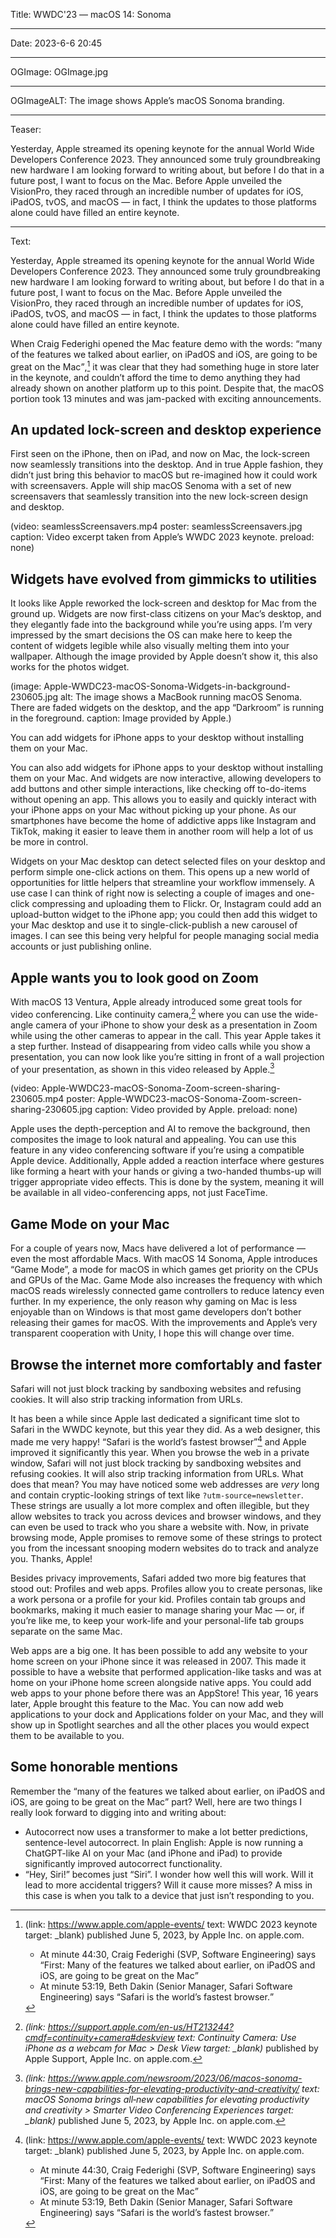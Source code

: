 Title: WWDC'23 — macOS 14: Sonoma

----

Date: 2023-6-6 20:45

----

OGImage: OGImage.jpg

----

OGImageALT: The image shows Apple’s macOS Sonoma branding.

----

Teaser:

Yesterday, Apple streamed its opening keynote for the annual World Wide Developers Conference 2023. They announced some truly groundbreaking new hardware I am looking forward to writing about, but before I do that in a future post, I want to focus on the Mac. Before Apple unveiled the VisionPro, they raced through an incredible number of updates for iOS, iPadOS, tvOS, and macOS — in fact, I think the updates to those platforms alone could have filled an entire keynote.

----

Text:

Yesterday, Apple streamed its opening keynote for the annual World Wide Developers Conference 2023. They announced some truly groundbreaking new hardware I am looking forward to writing about, but before I do that in a future post, I want to focus on the Mac. Before Apple unveiled the VisionPro, they raced through an incredible number of updates for iOS, iPadOS, tvOS, and macOS — in fact, I think the updates to those platforms alone could have filled an entire keynote.

When Craig Federighi opened the Mac feature demo with the words: <q>many of the features we talked about earlier, on iPadOS and iOS, are going to be great on the Mac</q>,[^keynote] it was clear that they had something huge in store later in the keynote, and couldn’t afford the time to demo anything they had already shown on another platform up to this point. Despite that, the macOS portion took 13 minutes and was jam-packed with exciting announcements.

## An updated lock-screen and desktop experience
First seen on the iPhone, then on iPad, and now on Mac, the lock-screen now seamlessly transitions into the desktop. And in true Apple fashion, they didn’t just bring this behavior to macOS but re-imagined how it could work with screensavers. Apple will ship macOS Senoma with a set of new screensavers that seamlessly transition into the new lock-screen design and desktop.

(video: seamlessScreensavers.mp4 poster: seamlessScreensavers.jpg caption: Video excerpt taken from Apple’s WWDC 2023 keynote. preload: none)

## Widgets have evolved from gimmicks to utilities
It looks like Apple reworked the lock-screen and desktop for Mac from the ground up. Widgets are now first-class citizens on your Mac’s desktop, and they elegantly fade into the background while you’re using apps. I’m very impressed by the smart decisions the OS can make here to keep the content of widgets legible while also visually melting them into your wallpaper. Although the image provided by Apple doesn’t show it, this also works for the photos widget.

(image: Apple-WWDC23-macOS-Sonoma-Widgets-in-background-230605.jpg alt: The image shows a MacBook running macOS Senoma. There are faded widgets on the desktop, and the app “Darkroom” is running in the foreground. caption: Image provided by Apple.)

<p class=quotable>You can add widgets for iPhone apps to your desktop without installing them on your Mac.</p>

You can also add widgets for iPhone apps to your desktop without installing them on your Mac. And widgets are now interactive, allowing developers to add buttons and other simple interactions, like checking off to-do-items without opening an app. This allows you to easily and quickly interact with your iPhone apps on your Mac without picking up your phone. As our smartphones have become the home of addictive apps like Instagram and TikTok, making it easier to leave them in another room will help a lot of us be more in control.

Widgets on your Mac desktop can detect selected files on your desktop and perform simple one-click actions on them. This opens up a new world of opportunities for little helpers that streamline your workflow immensely. A use case I can think of right now is selecting a couple of images and one-click compressing and uploading them to Flickr. Or, Instagram could add an upload-button widget to the iPhone app; you could then add this widget to your Mac desktop and use it to single-click-publish a new carousel of images. I can see this being very helpful for people managing social media accounts or just publishing online.

## Apple wants you to look good on Zoom
With macOS 13 Ventura, Apple already introduced some great tools for video conferencing. Like continuity camera,[^continuitycamera] where you can use the wide-angle camera of your iPhone to show your desk as a presentation in Zoom while using the other cameras to appear in the call. This year Apple takes it a step further. Instead of disappearing from video calls while you show a presentation, you can now look like you’re sitting in front of a wall projection of your presentation, as shown in this video released by Apple.[^videoconferencing]

[^continuitycamera]: <cite>(link: https://support.apple.com/en-us/HT213244?cmdf=continuity+camera#deskview text: Continuity Camera: Use iPhone as a webcam for Mac > Desk View target: _blank)</cite> published by Apple Support, Apple Inc. on apple.com.

[^videoconferencing]: <cite>(link: https://www.apple.com/newsroom/2023/06/macos-sonoma-brings-new-capabilities-for-elevating-productivity-and-creativity/ text: macOS Sonoma brings all‑new capabilities for elevating productivity and creativity > Smarter Video Conferencing Experiences target: _blank)</cite> published June 5, 2023, by Apple Inc. on apple.com.

(video: Apple-WWDC23-macOS-Sonoma-Zoom-screen-sharing-230605.mp4 poster: Apple-WWDC23-macOS-Sonoma-Zoom-screen-sharing-230605.jpg caption: Video provided by Apple. preload: none)

Apple uses the depth-perception and AI to remove the background, then composites the image to look natural and appealing. You can use this feature in any video conferencing software if you’re using a compatible Apple device. Additionally, Apple added a reaction interface where gestures like forming a heart with your hands or giving a two-handed thumbs-up will trigger appropriate video effects. This is done by the system, meaning it will be available in all video-conferencing apps, not just FaceTime.

## Game Mode on your Mac
For a couple of years now, Macs have delivered a lot of performance — even the most affordable Macs. With macOS 14 Sonoma, Apple introduces “Game Mode”, a mode for macOS in which games get priority on the CPUs and GPUs of the Mac. Game Mode also increases the frequency with which macOS reads wirelessly connected game controllers to reduce latency even further. In my experience, the only reason why gaming on Mac is less enjoyable than on Windows is that most game developers don’t bother releasing their games for macOS. With the improvements and Apple’s very transparent cooperation with Unity, I hope this will change over time.

## Browse the internet more comfortably and faster

<p class=quotable>Safari will not just block tracking by sandboxing websites and refusing cookies. It will also strip tracking information from URLs.</p>

It has been a while since Apple last dedicated a significant time slot to Safari in the WWDC keynote, but this year they did. As a web designer, this made me very happy! <q cite=https://www.apple.com/apple-events/>Safari is the world’s fastest browser</q>[^keynote] and Apple improved it significantly this year. When you browse the web in a private window, Safari will not just block tracking by sandboxing websites and refusing cookies. It will also strip tracking information from URLs. What does that mean? You may have noticed some web addresses are *very* long and contain cryptic-looking strings of text like `?utm-source=newsletter`. These strings are usually a lot more complex and often illegible, but they allow websites to track you across devices and browser windows, and they can even be used to track who you share a website with. Now, in private browsing mode, Apple promises to remove some of these strings to protect you from the incessant snooping modern websites do to track and analyze you. Thanks, Apple!

[^keynote]:
    (link: https://www.apple.com/apple-events/ text: WWDC 2023 keynote target: _blank) published June 5, 2023, by Apple Inc. on apple.com.
    
    - At minute 44:30, Craig Federighi (SVP, Software Engineering) says <q>First: Many of the features we talked about earlier, on iPadOS and iOS, are going to be great on the Mac</q>
    - At minute 53:19, Beth Dakin (Senior Manager, Safari Software Engineering) says <q>Safari is the world’s fastest browser.</q>

Besides privacy improvements, Safari added two more big features that stood out: Profiles and web apps. Profiles allow you to create personas, like a work persona or a profile for your kid. Profiles contain tab groups and bookmarks, making it much easier to manage sharing your Mac — or, if you’re like me, to keep your work-life and your personal-life tab groups separate on the same Mac.

Web apps are a big one. It has been possible to add any website to your home screen on your iPhone since it was released in 2007. This made it possible to have a website that performed application-like tasks and was at home on your iPhone home screen alongside native apps. You could add web apps to your phone before there was an AppStore! This year, 16 years later, Apple brought this feature to the Mac. You can now add web applications to your dock and Applications folder on your Mac, and they will show up in Spotlight searches and all the other places you would expect them to be available to you.

## Some honorable mentions
Remember the <q>many of the features we talked about earlier, on iPadOS and iOS, are going to be great on the Mac</q> part? Well, here are two things I really look forward to digging into and writing about:

- Autocorrect now uses a transformer to make a lot better predictions, sentence-level autocorrect. In plain English: Apple is now running a ChatGPT-like AI on your Mac (and iPhone and iPad) to provide significantly improved autocorrect functionality.
- “Hey, Siri!” becomes just “Siri”. I wonder how well this will work. Will it lead to more accidental triggers? Will it cause more misses? A miss in this case is when you talk to a device that just isn’t responding to you.